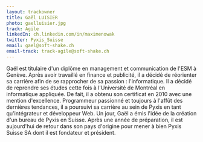 ```yaml
---
layout: trackowner
title: Gaël LUISIER
photo: gaelluisier.jpg
track: Agile
linkedIn: ch.linkedin.com/in/maximenowak
twitter: Pyxis_Suisse
email: gael@soft-shake.ch
email-track: track-agile@soft-shake.ch
---
```


Gaël est titulaire d'un diplôme en management et communication de l'ESM à Genève. Après avoir travaillé en finance et publicité, il a décidé de réorienter sa carrière afin de se rapprocher de sa passion : l'informatique. Il a décidé de reprendre ses études cette fois à l'Université de Montréal en informatique appliquée. De fait, il a obtenu son certificat en 2010 avec une mention d'excellence. Programmeur passionné et toujours à l'affût des dernières tendances, il a poursuivi sa carrière au sein de Pyxis en tant qu'intégrateur et développeur Web. Un jour, Gaël a émis l'idée de la création d'un bureau de Pyxis en Suisse. Après une année de préparation, il est aujourd'hui de retour dans son pays d'origine pour mener à bien Pyxis Suisse SA dont il est fondateur et président.